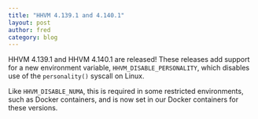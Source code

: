 ```yaml
---
title: "HHVM 4.139.1 and 4.140.1"
layout: post
author: fred
category: blog
---
```


HHVM 4.139.1 and HHVM 4.140.1 are released! These releases add support for a new
environment variable, `HHVM_DISABLE_PERSONALITY`, which disables use of the
`personality()` syscall on Linux.

Like `HHVM_DISABLE_NUMA`, this is required in some restricted environments, such
as Docker containers, and is now set in our Docker containers for these
versions.
